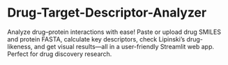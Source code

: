 # Drug-Target-Descriptor-Analyzer
 Analyze drug–protein interactions with ease! Paste or upload drug SMILES and protein FASTA, calculate key descriptors, check Lipinski’s drug-likeness, and get visual results—all in a user-friendly Streamlit web app. Perfect for drug discovery research.
